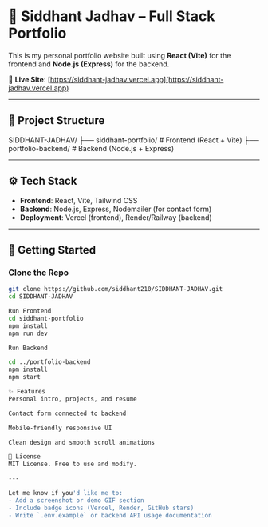 # 🚀 Siddhant Jadhav – Full Stack Portfolio

This is my personal portfolio website built using **React (Vite)** for the frontend and **Node.js (Express)** for the backend.

🔗 **Live Site**: [https://siddhant-jadhav.vercel.app](https://siddhant-jadhav.vercel.app)

---

## 📁 Project Structure

SIDDHANT-JADHAV/
├── siddhant-portfolio/ # Frontend (React + Vite)
├── portfolio-backend/ # Backend (Node.js + Express)


---

## ⚙️ Tech Stack

- **Frontend**: React, Vite, Tailwind CSS  
- **Backend**: Node.js, Express, Nodemailer (for contact form)  
- **Deployment**: Vercel (frontend), Render/Railway (backend)

---

## 🚀 Getting Started

### Clone the Repo
```bash
git clone https://github.com/siddhant210/SIDDHANT-JADHAV.git
cd SIDDHANT-JADHAV

Run Frontend
cd siddhant-portfolio
npm install
npm run dev

Run Backend

cd ../portfolio-backend
npm install
npm start

✨ Features
Personal intro, projects, and resume

Contact form connected to backend

Mobile-friendly responsive UI

Clean design and smooth scroll animations

📜 License
MIT License. Free to use and modify.

---

Let me know if you'd like me to:
- Add a screenshot or demo GIF section
- Include badge icons (Vercel, Render, GitHub stars)
- Write `.env.example` or backend API usage documentation


